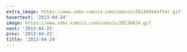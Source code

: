 ```yaml
---
extra_image: https://www.smbc-comics.com/comics/20130424after.gif
hovertext: '2013-04-24'
image: https://www.smbc-comics.com/comics/20130424.gif
next: '2013-04-25'
prev: '2013-04-23'
title: '2013-04-24'
---
```

